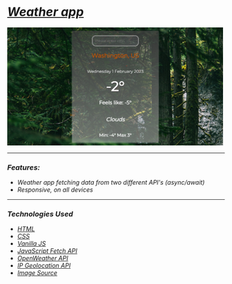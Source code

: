 <h1><em><a href="" target="_blank">Weather app</a><em></h1>
    <img src="weather.png" alt="weather" width="500px">
<hr>
  <h3>Features:</h3>
    <ul>
      <li>Weather app fetching data from two different API's (async/await)</li>
      <li>Responsive, on all devices</li>
   </ul>
<hr>
  <h3>Technologies Used</h3>
   <ul>
      <li><a href="https://www.w3schools.com/html/" target="_blank">HTML</a></li>
      <li><a href="https://www.w3schools.com/css/" target="_blank">CSS</a></li>
      <li><a href="https://www.w3schools.com/js/" target="_blank">Vanilla JS</a></li>
      <li><a href="https://www.javascripttutorial.net/javascript-fetch-api/" target="_blank">JavaScript Fetch API</a></li>
      <li><a href="https://openweathermap.org/" target="_blank">OpenWeather API</a></li>
      <li><a href="https://www.abstractapi.com/" target="_blank">IP Geolocation API</a></li>
      <li><a href="https://www.swapi.tech/" target="_blank">Image Source</a></li> 
   </ul>